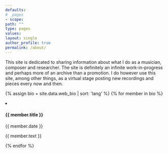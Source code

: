```yaml
---
defaults:
# _pages
- scope:
path: ""
type: pages
values:
layout: single
author_profile: true	
permalink: /about/
---
```

This site is dedicated to sharing information about what I do as a musician, composer and researcher. The site is definitely an infinite work-in-progress and perhaps more of an archive than a promotion. I do however use this site, among other things, as a virtual stage posting new recordings and pieces every now and then.

{% assign bio = site.data.web_bio | sort: 'lang' %}
{% for member in bio %}
  <li>
     <h4> {{ member.title }} </h4>
	 <p> {{ member.date }} </p>
     <p> {{ member.text }} </p>
  </li>
{% endfor %}
